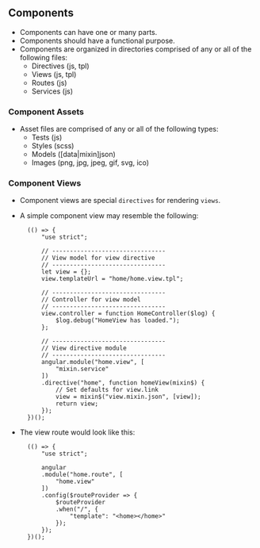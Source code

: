 ## Components
- Components can have one or many parts.
- Components should have a functional purpose.
- Components are organized in directories comprised of any or all of the following files:
	- Directives (js, tpl)
	- Views (js, tpl)
	- Routes (js)
	- Services (js)

### Component Assets
- Asset files are comprised of any or all of the following types:
	- Tests (js)
	- Styles (scss)
	- Models ([data|mixin]json)
	- Images (png, jpg, jpeg, gif, svg, ico)
	
### Component Views
- Component views are special `directives` for rendering `views`.
- A simple component view may resemble the following:

		(() => {
			"use strict";
			
			// --------------------------------
			// View model for view directive
			// --------------------------------
			let view = {};
			view.templateUrl = "home/home.view.tpl";
			
			// --------------------------------
			// Controller for view model
			// --------------------------------
			view.controller = function HomeController($log) {
				$log.debug("HomeView has loaded.");
			};
			
			// --------------------------------
			// View directive module
			// --------------------------------
			angular.module("home.view", [
				"mixin.service"
			])
			.directive("home", function homeView(mixin$) {
				// Set defaults for view.link
				view = mixin$("view.mixin.json", [view]);
				return view;
			});
		})();

- The view route would look like this:

		(() => {
			"use strict";
			
			angular
			.module("home.route", [
				"home.view"
			])
			.config($routeProvider => {
				$routeProvider
				.when("/", {
					"template": "<home></home>"
				});
			});
		})();
